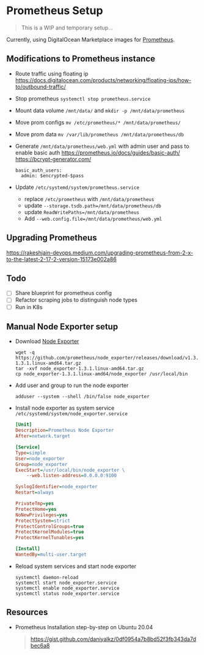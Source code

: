 # Prometheus Setup

> This is a WIP and temporary setup...

Currently, using DigitalOcean Marketplace images for [Prometheus](https://marketplace.digitalocean.com/apps/prometheus).

## Modifications to Prometheus instance

- Route traffic using floating ip
  https://docs.digitalocean.com/products/networking/floating-ips/how-to/outbound-traffic/

- Stop prometheus
  `systemctl stop prometheus.service`

- Mount data volume `/mnt/data/` and `mkdir -p /mnt/data/prometheus`

- Move prom configs
  `mv /etc/prometheus/* /mnt/data/prometheus/`

- Move prom data
  `mv /var/lib/prometheus /mnt/data/prometheus/db`

- Generate `/mnt/data/prometheus/web.yml` with admin user and pass to enable basic auth
  https://prometheus.io/docs/guides/basic-auth/
  https://bcrypt-generator.com/

  ```
  basic_auth_users:
    admin: $encrypted-$pass
  ```

- Update `/etc/systemd/system/prometheus.service`
  - replace `/etc/prometheus` with `/mnt/data/prometheus`
  - update `--storage.tsdb.path=/mnt/data/prometheus/db`
  - update `ReadWritePaths=/mnt/data/prometheus`
  - Add `--web.config.file=/mnt/data/prometheus/web.yml`

## Upgrading Prometheus

https://rakeshjain-devops.medium.com/upgrading-prometheus-from-2-x-to-the-latest-2-17-2-version-15173e002a86

## Todo

- [ ] Share blueprint for prometheus config
- [ ] Refactor scraping jobs to distinguish node types
- [ ] Run in K8s

## Manual Node Exporter setup

- Download [Node Exporter](https://prometheus.io/docs/guides/node-exporter/)

  ```
  wget -q https://github.com/prometheus/node_exporter/releases/download/v1.3.1/node_exporter-1.3.1.linux-amd64.tar.gz
  tar -xvf node_exporter-1.3.1.linux-amd64.tar.gz
  cp node_exporter-1.3.1.linux-amd64/node_exporter /usr/local/bin
  ```

- Add user and group to run the node exporter
  ```
  adduser --system --shell /bin/false node_exporter
  ```

- Install node exporter as system service
  `/etc/systemd/system/node_exporter.service`
  ```ini
  [Unit]
  Description=Prometheus Node Exporter
  After=network.target

  [Service]
  Type=simple
  User=node_exporter
  Group=node_exporter
  ExecStart=/usr/local/bin/node_exporter \
      --web.listen-address=0.0.0.0:9100

  SyslogIdentifier=node_exporter
  Restart=always

  PrivateTmp=yes
  ProtectHome=yes
  NoNewPrivileges=yes
  ProtectSystem=strict
  ProtectControlGroups=true
  ProtectKernelModules=true
  ProtectKernelTunables=yes

  [Install]
  WantedBy=multi-user.target
  ```

- Reload system services and start node exporter
  ```
  systemctl daemon-reload
  systemctl start node_exporter.service 
  systemctl enable node_exporter.service 
  systemctl status node_exporter.service 
  ```

## Resources

- Prometheus Installation step-by-step on Ubuntu 20.04
  > https://gist.github.com/daniyalkz/0df0954a7b8bd52f3fb343da7dbec6a8

